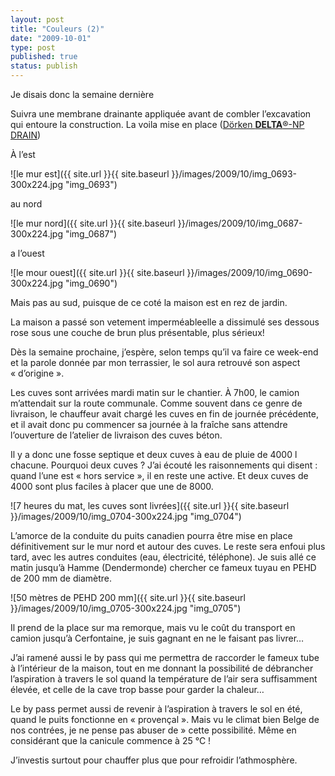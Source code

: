 ```yaml
---
layout: post
title: "Couleurs (2)"
date: "2009-10-01"
type: post
published: true
status: publish
---
```


Je disais donc la semaine dernière 

Suivra une membrane drainante appliquée avant de combler l’excavation qui entoure la construction. La voila mise en place ([Dörken **DELTA**®-NP DRAIN](http://www.doerken.de/bvf-fr/pdf/service/Np-Drain.pdf))

À l’est

![le mur est]({{ site.url }}{{ site.baseurl }}/images/2009/10/img_0693-300x224.jpg "img_0693")

au nord

![le mur nord]({{ site.url }}{{ site.baseurl }}/images/2009/10/img_0687-300x224.jpg "img_0687")

a l’ouest

![le mour ouest]({{ site.url }}{{ site.baseurl }}/images/2009/10/img_0690-300x224.jpg "img_0690")

Mais pas au sud, puisque de ce coté la maison est en rez de jardin.

La maison a passé son vetement imperméableelle a dissimulé ses dessous rose sous une couche de brun plus présentable, plus sérieux!

Dès la semaine prochaine, j’espère, selon temps qu’il va faire ce week-end et la parole donnée par mon terrassier, le sol aura retrouvé son aspect « d’origine ».

Les cuves sont arrivées mardi matin sur le chantier. À 7h00, le camion m’attendait sur la route communale. Comme souvent dans ce genre de livraison, le chauffeur avait chargé les cuves en fin de journée précédente, et il avait donc pu commencer sa journée à la fraîche sans attendre l’ouverture de l’atelier de livraison des cuves béton.

Il y a donc une fosse septique et deux cuves à eau de pluie de 4000 l chacune. Pourquoi deux cuves ? J’ai écouté les raisonnements qui disent : quand l’une est « hors service », il en reste une active. Et deux cuves de 4000 sont plus faciles à placer que une de 8000.

![7 heures du mat, les cuves sont livrées]({{ site.url }}{{ site.baseurl }}/images/2009/10/img_0704-300x224.jpg "img_0704")

L’amorce de la conduite du puits canadien pourra être mise en place définitivement sur le mur nord et autour des cuves. Le reste sera enfoui plus tard, avec les autres conduites (eau, électricité, téléphone). Je suis allé ce matin jusqu’à Hamme (Dendermonde) chercher ce fameux tuyau en PEHD de 200 mm de diamètre.

![50 mètres de PEHD 200 mm]({{ site.url }}{{ site.baseurl }}/images/2009/10/img_0705-300x224.jpg "img_0705")

Il prend de la place sur ma remorque, mais vu le coût du transport en camion jusqu’à Cerfontaine, je suis gagnant en ne le faisant pas livrer…

J’ai ramené aussi le by pass qui me permettra de raccorder le fameux tube à l’intérieur de la maison, tout en me donnant la possibilité de débrancher l’aspiration à travers le sol quand la température de l’air sera suffisamment élevée, et celle de la cave trop basse pour garder la chaleur…

Le by pass permet aussi de revenir à l’aspiration à travers le sol en été, quand le puits fonctionne en « provençal ». Mais vu le climat bien Belge de nos contrées, je ne pense pas abuser de » cette possibilité. Même en considérant que la canicule commence à 25 °C !

J’investis surtout pour chauffer plus que pour refroidir l’athmosphère.
